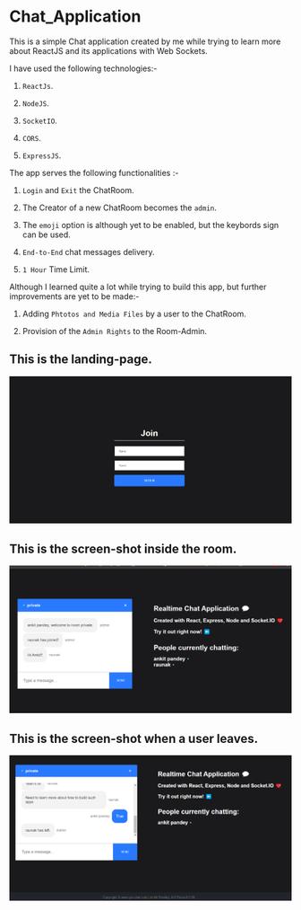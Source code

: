 # Chat_Application

This is a simple Chat application created by me while trying to learn more about ReactJS and its applications with Web Sockets.

I have used the following technologies:-

1. `ReactJs`.

2. `NodeJS`.

3. `SocketIO`.

4. `CORS`.

5. `ExpressJS`.



The app serves the following functionalities :-

1. `Login` and `Exit` the ChatRoom.

2. The Creator of a new ChatRoom becomes the `admin`.

3. The `emoji` option is although yet to be enabled, but the keybords sign can be used.

4. `End-to-End` chat messages delivery.

5.  `1 Hour` Time Limit.

Although I learned quite a lot while trying to build this app, but further improvements are yet to be made:-

1. Adding `Phtotos and Media Files` by a user to the ChatRoom.

2. Provision of the `Admin Rights` to the Room-Admin.


## This is the landing-page.
<img src="Screenshots/ca1.png">


## This is the screen-shot inside the room.
<img src="Screenshots/ca2.png">


## This is the screen-shot when a user leaves.
<img src="Screenshots/ca3.png">